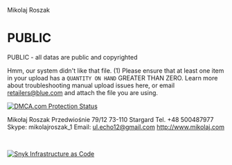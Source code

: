 Mikolaj Roszak
# PUBLIC
PUBLIC - all datas are public and copyrighted
>
Hmm, our system didn't like that file. (1) 
Please ensure that at least one item in your upload has a `QUANTITY ON HAND` GREATER THAN ZERO. 
Learn more about troubleshooting manual upload issues here, 
or email retailers@blue.com and attach the file you are using.


<a href="//www.dmca.com/Protection/Status.aspx?ID=0345c246-b61d-483d-ac97-88c0b227ea42" title="DMCA.com Protection Status" class="dmca-badge"> <img src ="https://images.dmca.com/Badges/dmca_protected_15_120.png?ID=0345c246-b61d-483d-ac97-88c0b227ea42"  alt="DMCA.com Protection Status" /></a>  <script src="https://images.dmca.com/Badges/DMCABadgeHelper.min.js"> </script>

<p>Mikołaj Roszak Przedwiośnie 79/12 73-110 Stargard Tel. +48 500487977 Skype: mikolajroszak_1 Email: <a href="mailto:ul.echo12@gmail.com">ul.echo12@gmail.com</a>&nbsp;<a href="http://www.mikolaj.com" target="_blank" rel="noopener" title="mikolaj.com">http://www.mikolaj.com</a></p>
<p></p>
<p>&nbsp;</p>

[![Snyk Infrastructure as Code](https://github.com/mikolajroszak/PUBLIC/actions/workflows/snyk-infrastructure.yml/badge.svg?branch=main&event=watch)](https://github.com/mikolajroszak/PUBLIC/actions/workflows/snyk-infrastructure.yml)
